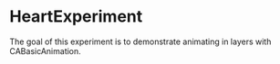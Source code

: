 # HeartExperiment

The goal of this experiment is to demonstrate animating in layers with CABasicAnimation.
